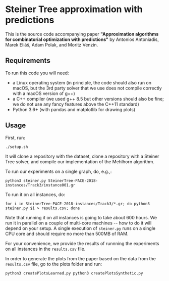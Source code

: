 # Steiner Tree approximation with predictions

This is the source code accompanying paper
**"Approximation algorithms for combinatorial optimization with predictions"**
by Antonios Antoniadis, Marek Eliáš, Adam Polak, and Moritz Venzin.

## Requirements

To run this code you will need:

- a Linux operating system (in principle, the code should also run on macOS, but the 3rd party solver that we use does not compile correctly with a macOS version of g++)
- a C++ compiler (we used g++ 8.5 but other versions should also be fine; we do not use any fancy features above the C++11 standard)
- Python 3.6+ (with pandas and matplotlib for drawing plots)

## Usage

First, run:

`./setup.sh`

It will clone a repository with the dataset, clone a repository with a Steiner Tree solver, and compile our implementation of the Mehlhorn algorithm.

To run our experiments on a single graph, do, e.g.,:

`python3 steiner.py SteinerTree-PACE-2018-instances/Track3/instance001.gr`

To run it on all instances, do:

`for i in SteinerTree-PACE-2018-instances/Track3/*.gr; do python3 steiner.py $i > results.csv; done`

Note that running it on all instances is going to take about 600 hours. We run it in parallel on a couple of multi-core machines -- how to do it will depend on your setup. A single execution of `steiner.py` runs on a single CPU core and should require no more than 500MB of RAM.

For your convenience, we provide the results of runnning the experiments on all instances in the `results.csv` file.

In order to generate the plots from the paper based on the data from the `results.csv` file, go to the plots folder and run:

``python3 createPlotsLearned.py
python3 createPlotsSynthetic.py``
